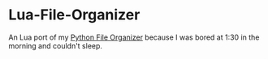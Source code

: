 # Lua-File-Organizer
An Lua port of my [Python File Organizer](https://github.com/ThatOneGuy2664/Python-File-Organizer) because I was bored at 1:30 in the morning and couldn't sleep.
